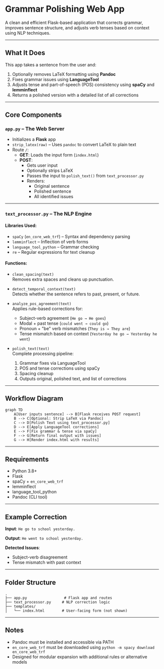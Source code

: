 
# Grammar Polishing Web App

A clean and efficient Flask-based application that corrects grammar, improves sentence structure, and adjusts verb tenses based on context using NLP techniques.

---

## What It Does

This app takes a sentence from the user and:

1. Optionally removes LaTeX formatting using **Pandoc**
2. Fixes grammar issues using **LanguageTool**
3. Adjusts tense and part-of-speech (POS) consistency using **spaCy** and **lemminflect**
4. Returns a polished version with a detailed list of all corrections

---

## Core Components

### `app.py` – The Web Server

- Initializes a **Flask** app
- `strip_latex(raw)` – Uses `pandoc` to convert LaTeX to plain text
- Route `/`:
  - **GET**: Loads the input form (`index.html`)
  - **POST**: 
    - Gets user input
    - Optionally strips LaTeX
    - Passes the input to `polish_text()` from `text_processor.py`
    - Renders:
      - Original sentence  
      - Polished sentence  
      - All identified issues  

---

### `text_processor.py` – The NLP Engine

#### Libraries Used:
- `spaCy` (`en_core_web_trf`) – Syntax and dependency parsing
- `lemminflect` – Inflection of verb forms
- `language_tool_python` – Grammar checking
- `re` – Regular expressions for text cleanup

#### Functions:

- `clean_spacing(text)`  
  Removes extra spaces and cleans up punctuation.

- `detect_temporal_context(text)`  
  Detects whether the sentence refers to past, present, or future.

- `analyze_pos_agreement(text)`  
  Applies rule-based corrections for:
  - Subject-verb agreement (`He go → He goes`)
  - Modal + past tense (`could went → could go`)
  - Pronoun + "be" verb mismatches (`They is → They are`)
  - Tense mismatch based on context (`Yesterday he go → Yesterday he went`)

- `polish_text(text)`  
  Complete processing pipeline:
  1. Grammar fixes via LanguageTool  
  2. POS and tense corrections using spaCy  
  3. Spacing cleanup  
  4. Outputs original, polished text, and list of corrections

---

## Workflow Diagram

```
graph TD
    A[User inputs sentence] --> B[Flask receives POST request]
    B --> C[Optional: Strip LaTeX via Pandoc]
    C --> D[Polish Text using text_processor.py]
    D --> E[Apply LanguageTool corrections]
    E --> F[Fix grammar & tense via spaCy]
    F --> G[Return final output with issues]
    G --> H[Render index.html with results]
```

---

## Requirements

* Python 3.8+
* Flask
* spaCy + `en_core_web_trf`
* lemminflect
* language\_tool\_python
* Pandoc (CLI tool)

---

## Example Correction

**Input**:
`He go to school yesterday.`

**Output**:
`He went to school yesterday.`

**Detected Issues**:

* Subject-verb disagreement
* Tense mismatch with past context

---

## Folder Structure

```
.
├── app.py                 # Flask app and routes
├── text_processor.py     # NLP correction logic
├── templates/
│   └── index.html        # User-facing form (not shown)
```

---

## Notes

* Pandoc must be installed and accessible via PATH
* `en_core_web_trf` must be downloaded using `python -m spacy download en_core_web_trf`
* Designed for modular expansion with additional rules or alternative models

